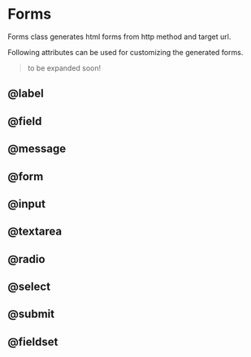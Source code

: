 # Forms

Forms class generates html forms from http method and target url.

Following attributes can be used for customizing the generated forms.

> to be expanded soon!

## @label
## @field
## @message
## @form
## @input
## @textarea
## @radio
## @select
## @submit
## @fieldset




